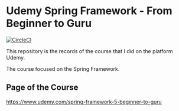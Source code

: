 # Udemy Spring Framework - From Beginner to Guru

[![CircleCI](https://circleci.com/gh/ythalorossy/udemy-sfg-pet-clinic.svg?style=svg)](https://circleci.com/gh/ythalorossy/udemy-sfg-pet-clinic)

This repository is the records of the course that I did on the platform Udemy.

The course focused on the Spring Framework.


## Page of the Course
https://www.udemy.com/spring-framework-5-beginner-to-guru